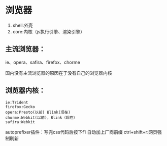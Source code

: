 
# 浏览器
 1. shell:外壳
 2. core:内核（js执行引擎、渲染引擎）
## 主流浏览器：  
  ie、opera、safira、firefox、chorme  
  
  国内没有主流浏览器的原因在于没有自己的浏览器内核
## 浏览器内核：
  ~~~
  ie:Trident
  firefox:Gecko
  opera:Presto(以前) Blink(现在)
  chorme:Webkit(以前)，Blink（现在）
  safira:Webkit
  ~~~
  autoprefixer插件：写完css代码后按下f1 自动加上厂商前缀
  ctrl+shift+r:网页强制刷新


